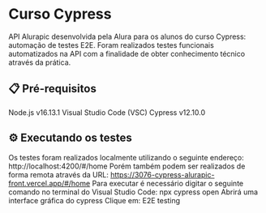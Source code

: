 # Curso Cypress
API Alurapic desenvolvida pela Alura para os alunos do curso Cypress: automação de testes E2E.
Foram realizados testes funcionais automatizados na API com a finalidade de obter conhecimento técnico através da prática.

## 📋 Pré-requisitos
Node.js v16.13.1
Visual Studio Code (VSC)
Cypress v12.10.0

## ⚙️ Executando os testes
Os testes foram realizados localmente utilizando o seguinte endereço: http://localhost:4200/#/home
Porém também podem ser realizados de forma remota através da URL: https://3076-cypress-alurapic-front.vercel.app/#/home
Para executar é necessário digitar o seguinte comando no terminal do Visual Studio Code: npx cypress open
Abrirá uma interface gráfica do cypress 
Clique em: E2E testing
